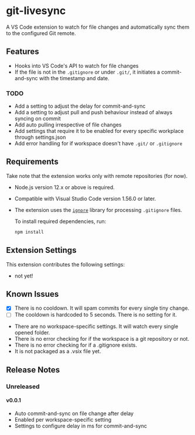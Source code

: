 # git-livesync

A VS Code extension to watch for file changes and automatically sync them to the configured Git remote.

## Features

- Hooks into VS Code's API to watch for file changes
- If the file is not in the `.gitignore` or under `.git/`, it initiates a commit-and-sync with the timestamp and date.

### TODO
- Add a setting to adjust the delay for commit-and-sync
- Add a setting to adjust pull and push behaviour instead of always syncing on commit
- Add auto pulling irrespective of file changes
- Add settings that require it to be enabled for every specific workplace through settings.json
- Add error handling for if workspace doesn't have `.git/` or `.gitignore`

## Requirements

Take note that the extension works only with remote repositories (for now).

- Node.js version 12.x or above is required.
- Compatible with Visual Studio Code version 1.56.0 or later.
- The extension uses the [`ignore`](https://www.npmjs.com/package/ignore) library for processing `.gitignore` files.
  
  To install required dependencies, run:
  ```bash
  npm install
  ```

## Extension Settings

This extension contributes the following settings:

* not yet!

## Known Issues

- [x] There is no cooldown. It will spam commits for every single tiny change.
- [ ] The cooldown is hardcoded to 5 seconds. There is no setting for it.
- There are no workspace-specific settings. It will watch every single opened folder.
- There is no error checking for if the workspace is a git repository or not.
- There is no error checking for if a .gitignore exists. 
- It is not packaged as a .vsix file yet.

## Release Notes

### Unreleased
#### v0.0.1
- Auto commit-and-sync on file change after delay
- Enabled per workspace-specific setting
- Settings to configure delay in ms for commit-and-sync